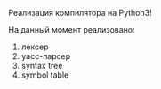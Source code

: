 Реализация компилятора на Python3!

На данный момент реализовано:

1) лексер  
2) yacc-парсер  
3) syntax tree  
4) symbol table